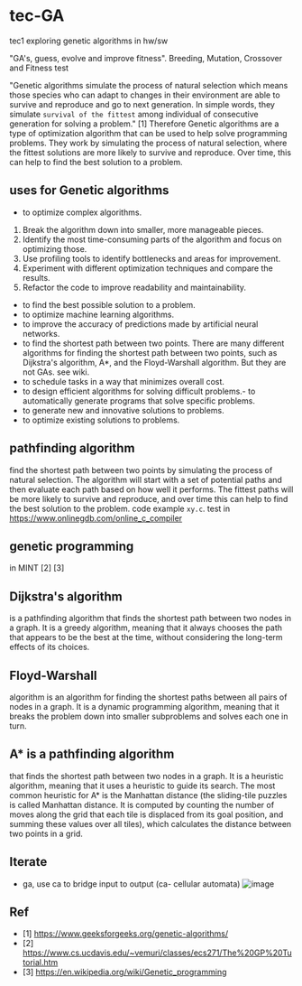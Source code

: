 # tec-GA
tec1 exploring genetic algorithms in hw/sw



"GA's, guess, evolve and improve fitness". Breeding, Mutation, Crossover and Fitness test

"Genetic algorithms simulate the process of natural selection which means those species who can adapt to changes in their environment are able to survive and reproduce and go to next generation. In simple words, they simulate `survival of the fittest` among individual of consecutive generation for solving a problem." [1]
Therefore Genetic algorithms are a type of optimization algorithm that can be used to help solve programming problems. They work by simulating the process of natural selection, where the fittest solutions are more likely to survive and reproduce. Over time, this can help to find the best solution to a problem.


## uses for Genetic algorithms
- to optimize complex algorithms.
1. Break the algorithm down into smaller, more manageable pieces.
2. Identify the most time-consuming parts of the algorithm and focus on optimizing those.
3. Use profiling tools to identify bottlenecks and areas for improvement.
4. Experiment with different optimization techniques and compare the results.
5. Refactor the code to improve readability and maintainability.
- to find the best possible solution to a problem.
- to optimize machine learning algorithms.
- to improve the accuracy of predictions made by artificial neural networks.
- to find the shortest path between two points.
There are many different algorithms for finding the shortest path between two points, such as Dijkstra's algorithm, A*, and the Floyd-Warshall algorithm. But they are not GAs. see wiki.
- to schedule tasks in a way that minimizes overall cost.
- to design efficient algorithms for solving difficult problems.- to automatically generate programs that solve specific problems.
- to generate new and innovative solutions to problems.
- to optimize existing solutions to problems.

## pathfinding algorithm
find the shortest path between two points
by simulating the process of natural selection. The algorithm will start with a set of potential paths and then evaluate each path based on how well it performs. The fittest paths will be more likely to survive and reproduce, and over time this can help to find the best solution to the problem. code example `xy.c`. test in https://www.onlinegdb.com/online_c_compiler


## genetic programming 
in MINT [2] [3]


## Dijkstra's algorithm 
is a pathfinding algorithm that finds the shortest path between two nodes in a graph. It is a greedy algorithm, meaning that it always chooses the path that appears to be the best at the time, without considering the long-term effects of its choices.

## Floyd-Warshall 
algorithm is an algorithm for finding the shortest paths between all pairs of nodes in a graph. It is a dynamic programming algorithm, meaning that it breaks the problem down into smaller subproblems and solves each one in turn.

## A* is a pathfinding algorithm 
that finds the shortest path between two nodes in a graph. It is a heuristic algorithm, meaning that it uses a heuristic to guide its search. The most common heuristic for A* is the Manhattan distance (the sliding-tile puzzles is called Manhattan distance. It is computed by counting the number of moves along the grid that each tile is displaced from its goal position, and summing these values over all tiles), which calculates the distance between two points in a grid.


## Iterate
- ga, use ca to bridge input to output (ca- cellular automata) 
![image](https://user-images.githubusercontent.com/58069246/216305631-eb4f0de3-b976-4747-a0b6-792ac0069dc9.png)



## Ref
- [1] https://www.geeksforgeeks.org/genetic-algorithms/
- [2] https://www.cs.ucdavis.edu/~vemuri/classes/ecs271/The%20GP%20Tutorial.htm
- [3] https://en.wikipedia.org/wiki/Genetic_programming
